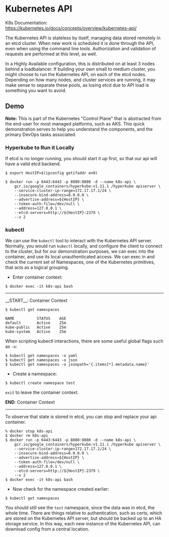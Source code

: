 # Kubernetes API

K8s Documentation: https://kubernetes.io/docs/concepts/overview/kubernetes-api/

The Kubernetes API is stateless by itself, managing data stored remotely in an etcd cluster. When new work is scheduled it is done through the API, even when using the command line tools. Authorization and validation of requests are performed at this level, as well.

In a Highly Available configuration, this is distributed on at least 3 nodes behind a loadbalancer. If building your own small to medium cluster, you might choose to run the Kubernetes API, on each of the etcd nodes. Depending on how many nodes, and cluster services are running, it may make sense to separate these pools, as losing etcd due to API load is something you want to avoid.

## Demo

**Note:** This is part of the Kubernetes "Control Plane" that is abstracted from the end-user for most managed platforms, such as AKS. This quick demonstration serves to help you understand the components, and the primary DevOps tasks associated.

### Hyperkube to Run it Locally

If etcd is no longer running, you should start it up first, so that our api will have a valid etcd backend.

```
$ export HostIP=$(ipconfig getifaddr en0)

$ docker run -p 6443:6443 -p 8080:8080 -d --name k8s-api \
    gcr.io/google_containers/hyperkube:v1.11.1 /hyperkube apiserver \
    --service-cluster-ip-range=172.17.17.1/24 \
    --insecure-bind-address=0.0.0.0 \
    --advertise-address=${HostIP} \
    --token-auth-file=/dev/null \
    --address=127.0.0.1 \
    --etcd-servers=http://${HostIP}:2379 \
    --v 2
```

### kubectl

We can use the `kubectl` tool to interact with the Kubernetes API server. Normally, you would run `kubectl` locally, and configure the client to connect to the cluster, but for our demonstration purposes, we can exec into the container, and use its local unauthenticated access. We can exec in and check the current set of Namespaces, one of the Kubernetes primitives, that acts as a logical grouping.

* Enter container context:
```
$ docker exec -it k8s-api bash
```

<hr>
__START__: Container Context

```
$ kubectl get namespaces

NAME          STATUS    AGE
default       Active    25m
kube-public   Active    25m
kube-system   Active    25m
```

When scripting kubectl interactions, there are some useful global flags such as `-o`:

```
$ kubectl get namespaces -o yaml
$ kubectl get namespaces -o json
$ kubectl get namespaces -o jsonpath='{.items[*].metadata.name}'
```

* Create a namespace:
```
$ kubectl create namespace test
```

`exit` to leave the container context.

__END__: Container Context
<hr>

To observe that state is stored in etcd, you can stop and replace your api container.

```
% docker stop k8s-api
$ docker rm k8s-api
$ docker run -p 6443:6443 -p 8080:8080 -d --name k8s-api \
    gcr.io/google_containers/hyperkube:v1.11.1 /hyperkube apiserver \
    --service-cluster-ip-range=172.17.17.1/24 \
    --insecure-bind-address=0.0.0.0 \
    --advertise-address=${HostIP} \
    --token-auth-file=/dev/null \
    --address=127.0.0.1 \
    --etcd-servers=http://${HostIP}:2379 \
    --v 2
$ docker exec -it k8s-api bash
```

* Now check for the namespace created earlier:
```
$ kubectl get namespaces
```

You should still see the `test` namespace, since the data was in etcd, the whole time. There are things relative to authentication, such as certs, which are stored on the Kubernetes API server, but should be backed up to an HA storage service. In this way, each new instance of the Kubernetes API, can download config from a central location.

